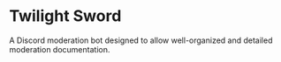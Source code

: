 # Twilight Sword
A Discord moderation bot designed to allow well-organized and detailed moderation documentation.